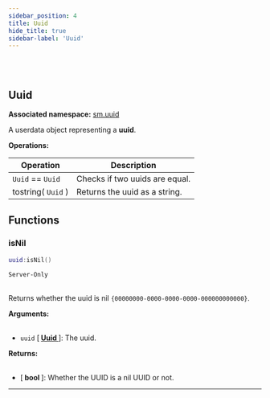```yaml
---
sidebar_position: 4
title: Uuid
hide_title: true
sidebar-label: 'Uuid'
---
```


<br></br>

## Uuid

**Associated namespace:** [sm.uuid](/docs/game_script_env/static_functions/sm.uuid)

A userdata object representing a <strong>uuid</strong>.

<strong>Operations:</strong>

| Operation   | Description |
| ----------- | ----------- |
| <code>Uuid</code> == <code>Uuid</code> | Checks if two uuids are equal. |
| tostring( <code>Uuid</code> ) | Returns the uuid as a string. |

## Functions

### isNil

```lua
uuid:isNil()
```
<code>Server-Only</code> <br></br>

Returns whether the uuid is nil `{00000000-0000-0000-0000-000000000000}`.

<strong>Arguments:</strong> <br></br>

- <code>uuid</code> [<strong> <a href="/docs/terrain_script_env/userdata/Uuid"> Uuid </a> </strong>]: The uuid.

<strong>Returns:</strong> <br></br>

- [<strong> bool </strong>]: Whether the UUID is a nil UUID or not.

---


























